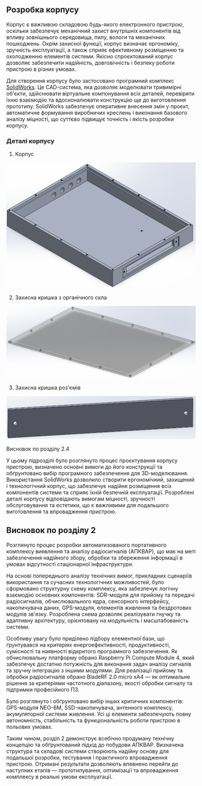 ##  Розробка корпусу

Корпус є важливою складовою будь-якого електронного пристрою, оскільки забезпечує механічний захист внутрішніх компонентів від впливу зовнішнього середовища, пилу, вологи та механічних пошкоджень. Окрім захисної функції, корпус визначає ергономіку, зручність експлуатації, а також сприяє ефективному розміщенню та охолодженню елементів системи. Якісно спроєктований корпус дозволяє забезпечити надійність, довговічність і безпеку роботи пристрою в різних умовах.

Для створення корпусу було застосовано програмний комплекс [SolidWorks](https://www.solidworks.com/). Це CAD-система, яка дозволяє моделювати тривимірні об'єкти, здійснювати віртуальне компонування всіх деталей, перевіряти їхню взаємодію та вдосконалювати конструкцію ще до виготовлення прототипу. SolidWorks забезпечує оперативне внесення змін у проєкт, автоматичне формування виробничих креслень і виконання базового аналізу міцності, що суттєво підвищує точність і якість розробки корпусу.

### Деталі корпусу

1. Корпус 

![3Д вигляд боксу w=15](imgs/Solid/Box.png)

2. Захисна кришка з органічного скла

![Захист екрану w=15](imgs/Solid/Top.png)

3. Захисна кришка роз'ємів

![Захист роз'ємів w=15](imgs/Solid/Cover.png)

Висновок по розділу 2.4

У цьому підрозділі було розглянуто процес проєктування корпусу пристрою, визначено основні вимоги до його конструкції та обґрунтовано вибір програмного забезпечення для 3D-моделювання. Використання SolidWorks дозволило створити ергономічний, захищений і технологічний корпус, що забезпечує надійне розміщення всіх компонентів системи та сприяє їхній безпечній експлуатації. Розроблені деталі корпусу відповідають вимогам міцності, зручності обслуговування та естетики, що є важливими для подальшого виготовлення та впровадження пристрою.

## Висновок по розділу  2

Розглянуто процес розробки автоматизованого портативного комплексу виявлення та аналізу радіосигналів (АПКВАР), що має на меті забезпечення надійного збору, обробки та збереження інформації в умовах відсутності стаціонарної інфраструктури.

На основі попереднього аналізу технічних вимог, прикладних сценаріїв використання та сучасних технологічних можливостей, було сформовано структурну схему комплексу, яка забезпечує логічну взаємодію основних компонентів: SDR-модуля для прийому та передачі радіосигналів, обчислювального ядра, сенсорного інтерфейсу, накопичувача даних, GPS-модуля, елементів живлення та бездротових модулів зв'язку. Розроблена схема дозволяє реалізувати гнучку та адаптивну архітектуру, орієнтовану на модульність і масштабованість системи.

Особливу увагу було приділено підбору елементної бази, що ґрунтувався на критеріях енергоефективності, продуктивності, сумісності та наявності відкритого програмного забезпечення. Як обчислювальну платформу обрано Raspberry Pi Compute Module 4, який забезпечує достатню потужність для виконання задач аналізу сигналів та зручну інтеграцію з іншими модулями. Для реалізації прийому та обробки радіосигналів обрано BladeRF 2.0 micro xA4 — як оптимальне рішення за критеріями частотного діапазону, якості обробки сигналу та підтримки професійного ПЗ.

Було розглянуто і обґрунтовано вибір інших критичних компонентів: GPS-модуля NEO-6M, SSD-накопичувача, антенного комплексу, акумуляторної системи живлення. Усі ці елементи забезпечують повну автономність, стабільність та функціональність роботи пристрою в польових умовах.

Таким чином, розділ 2 демонструє всебічно продуману технічну концепцію та обґрунтований підхід до побудови АПКВАР. Визначена структура та складові системи створюють надійну основу для подальшої розробки, тестування і практичного впровадження пристрою. Отримані результати дозволяють впевнено перейти до наступних етапів — прототипування, оптимізації та впровадження комплексу в реальні умови експлуатації.